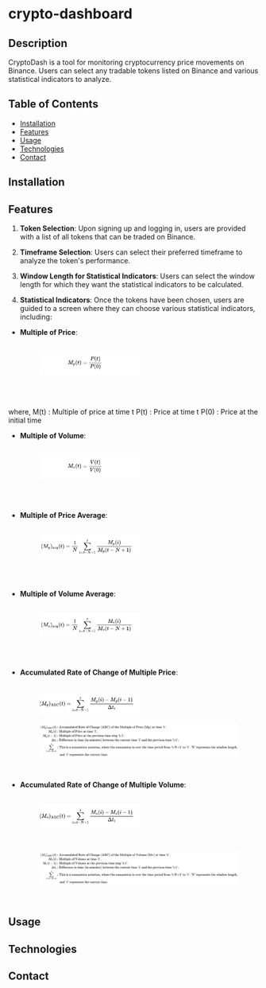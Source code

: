 # crypto-dashboard

## Description

CryptoDash is a tool for monitoring cryptocurrency price movements on Binance. Users can select any tradable tokens listed on Binance and various statistical indicators to analyze.

## Table of Contents

- [Installation](#installation)
- [Features](#features)
- [Usage](#usage)
- [Technologies](#technologies)
- [Contact](#contact)

## Installation

## Features

1. **Token Selection**: Upon signing up and logging in, users are provided with a list of all tokens that can be traded on Binance.

2. **Timeframe Selection**: Users can select their preferred timeframe to analyze the token's performance.

3. **Window Length for Statistical Indicators**: Users can select the window length for which they want the statistical indicators to be calculated.

4. **Statistical Indicators**: Once the tokens have been chosen, users are guided to a screen where they can choose various statistical indicators, including:

- **Multiple of Price**:
    <br />
    <br />
    <figure>
        <img style="width:50%; height:auto;" src="./screenshots/multiple-of-price.jpg" alt="Multiple of Price">
    </figure>
    <br />
    <br />
where,
M(t) : Multiple of price at time t
P(t) : Price at time t
P(0) : Price at the initial time

- **Multiple of Volume**:
    <br />
    <br />
    <figure>
        <img style="width:50%; height:auto;" src="./screenshots/multiple-of-volume.jpg" alt="Multiple of Volume">
    </figure>
    <br />
    <br />

- **Multiple of Price Average**:
    <br />
    <br />
    <figure>
        <img style="width:50%; height:auto;" src="./screenshots/multiple-of-price-avg.jpg" alt="Multiple of Price Average">
    </figure>
    <br />
    <br />

- **Multiple of Volume Average**:
    <br />
    <br />
    <figure>
        <img style="width:50%; height:auto;" src="./screenshots/multiple-of-volume-avg.jpg" alt="Multiple of Volume Average">
    </figure>
    <br />
    <br />

- **Accumulated Rate of Change of Multiple Price**:
    <br />
    <br />
    <figure>
        <img style="width:50%; height:auto;" src="./screenshots/multiple-of-price-arc.jpg" alt="Accumulated Rate of Change of Multiple Price">
    </figure>
    <figure>
        <img style="width:125%; height:auto;" src="./screenshots/multiple-of-price-arc-explanation.jpg" alt="Accumulated Rate of Change of Multiple of Price explanation">
    </figure> 
    <br />

- **Accumulated Rate of Change of Multiple Volume**:
    <br />
    <br />
    <figure>
        <img style="width:50%; height:auto;" src="./screenshots/multiple-of-volume-arc.jpg" alt="Accumulated Rate of Change of Multiple Volume">
    </figure>
    <br />
    <figure>
        <img style="width:125%; height:auto;" src="./screenshots/multiple-of-volume-arc-explanation.jpg" alt="Accumulated Rate of Change of Multiple Volume explanation">
    </figure> 
    <br />
## Usage

## Technologies

## Contact